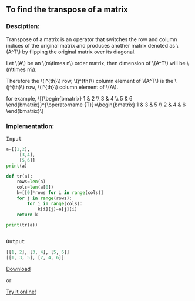 <script type="text/javascript" src="https://cdnjs.cloudflare.com/ajax/libs/mathjax/2.7.0/MathJax.js?config=TeX-AMS_CHTML"></script>


## To find the transpose of a matrix


### Desciption:

Transpose of a matrix is an operator that switches the row and column indices of the original matrix and produces another matrix denoted as \\(A^T\\) by flipping the original matrix over its diagonal.

Let \\(A\\) be an \\(m\times n\\) order matrix, then dimension of \\(A^T\\) will be \\(n\times m\\).

Therefore the \\(i^{th}\\) row, \\(j^{th}\\) column element of \\(A^T\\) is the \\(j^{th}\\) row, \\(i^{th}\\) column element of \\(A\\).

for example,
\\[{\begin{bmatrix} 1 & 2 \\\ 3 & 4 \\\ 5 & 6 \end{bmatrix}}^{\operatorname {T}}=\begin{bmatrix} 1 & 3 & 5 \\\ 2 & 4 & 6 \end{bmatrix}\\]

### Implementation:

<kbd>Input</kbd>

```python
a=[[1,2],
	 [3,4],
	 [5,6]]
print(a)

def tr(a):
	rows=len(a)
	cols=len(a[0])
	k=[[0]*rows for i in range(cols)]
	for j in range(rows):
		for i in range(cols):
			k[i][j]=a[j][i]
	return k

print(tr(a))
		
```

<kbd>Output</kbd>

```python
[[1, 2], [3, 4], [5, 6]]
[[1, 3, 5], [2, 4, 6]]
```


[Download](py/transpose_matrix.py)

or

[Try it online!](https://tio.run/##bY7BDsIgEETP7FfssRgO1aoHE76E7IEoVUoDDWKMX4@sNvHiZTMz@zKZ5VVuKQ61Wm3MVu1IgUAzqP1XHNSRCJbsY@msBLi4EUtu8gQip@ddzy7yQ5zTvBrTU/Oh1fW0YQbHlNGjj5htvLqOUUkgOJ5@MaNcK/7hnItgPJmJtG2nybbAlUeOGGBd@Fkma30D "Python 3 – Try It Online")
